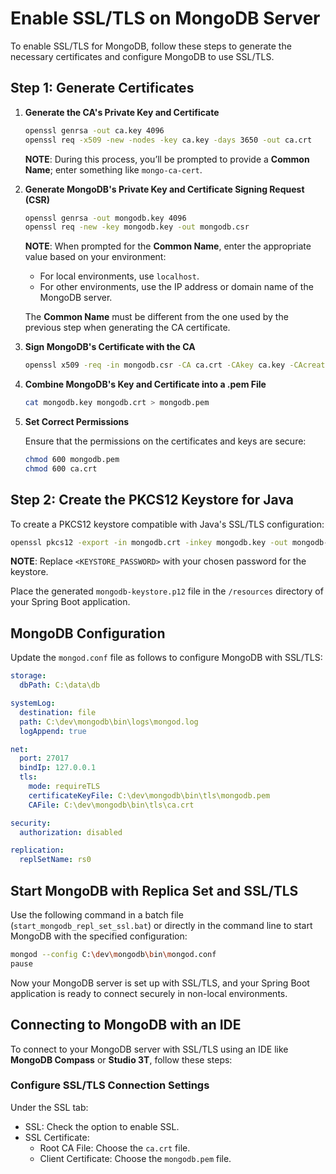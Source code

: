# Enable SSL/TLS on MongoDB Server

To enable SSL/TLS for MongoDB, follow these steps to generate the necessary certificates and configure MongoDB to use SSL/TLS.

## Step 1: Generate Certificates

1. **Generate the CA's Private Key and Certificate**

   ```bash
   openssl genrsa -out ca.key 4096
   openssl req -x509 -new -nodes -key ca.key -days 3650 -out ca.crt
   ```

   **NOTE**: During this process, you’ll be prompted to provide a **Common Name**; enter something like `mongo-ca-cert`.

2. **Generate MongoDB's Private Key and Certificate Signing Request (CSR)**

   ```bash
   openssl genrsa -out mongodb.key 4096
   openssl req -new -key mongodb.key -out mongodb.csr
   ```

   **NOTE**: When prompted for the **Common Name**, enter the appropriate value based on your environment:

   - For local environments, use `localhost`.
   - For other environments, use the IP address or domain name of the MongoDB server.

   The **Common Name** must be different from the one used by the previous step when generating the CA certificate.

3. **Sign MongoDB's Certificate with the CA**

   ```bash
   openssl x509 -req -in mongodb.csr -CA ca.crt -CAkey ca.key -CAcreateserial -out mongodb.crt -days 365 -sha256
   ```

4. **Combine MongoDB's Key and Certificate into a .pem File**

   ```bash
   cat mongodb.key mongodb.crt > mongodb.pem
   ```

5. **Set Correct Permissions**

   Ensure that the permissions on the certificates and keys are secure:

   ```bash
   chmod 600 mongodb.pem
   chmod 600 ca.crt
   ```

## Step 2: Create the PKCS12 Keystore for Java

To create a PKCS12 keystore compatible with Java's SSL/TLS configuration:

```bash
openssl pkcs12 -export -in mongodb.crt -inkey mongodb.key -out mongodb-keystore.p12 -name "mongo" -CAfile ca.crt -caname "mongo-ca" -password pass:<KEYSTORE_PASSWORD>
```

**NOTE**: Replace `<KEYSTORE_PASSWORD>` with your chosen password for the keystore.

Place the generated `mongodb-keystore.p12` file in the `/resources` directory of your Spring Boot application.

## MongoDB Configuration

Update the `mongod.conf` file as follows to configure MongoDB with SSL/TLS:

```yaml
storage:
  dbPath: C:\data\db

systemLog:
  destination: file
  path: C:\dev\mongodb\bin\logs\mongod.log
  logAppend: true

net:
  port: 27017
  bindIp: 127.0.0.1
  tls:
    mode: requireTLS
    certificateKeyFile: C:\dev\mongodb\bin\tls\mongodb.pem
    CAFile: C:\dev\mongodb\bin\tls\ca.crt

security:
  authorization: disabled

replication:
  replSetName: rs0
```

## Start MongoDB with Replica Set and SSL/TLS

Use the following command in a batch file (`start_mongodb_repl_set_ssl.bat`) or directly in the command line to start MongoDB with the specified configuration:

```bash
mongod --config C:\dev\mongodb\bin\mongod.conf
pause
```

Now your MongoDB server is set up with SSL/TLS, and your Spring Boot application is ready to connect securely in non-local environments.

## Connecting to MongoDB with an IDE

To connect to your MongoDB server with SSL/TLS using an IDE like **MongoDB Compass** or **Studio 3T**, follow these steps:

### Configure SSL/TLS Connection Settings

Under the SSL tab:

- SSL: Check the option to enable SSL.
- SSL Certificate:
  - Root CA File: Choose the `ca.crt` file.
  - Client Certificate: Choose the `mongodb.pem` file.
